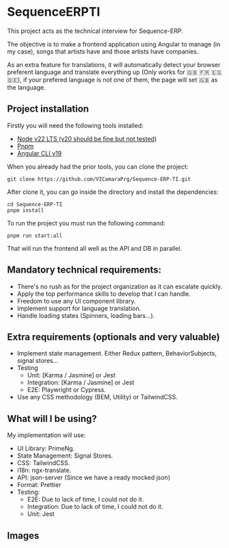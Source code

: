 # SequenceERPTI

This project acts as the technical interview for Sequence-ERP.

The objective is to make a frontend application using Angular to manage (in my case), songs that artists have and those artists have companies.

As an extra feature for translations, it will automatically detect your browser preferent language and translate everything up (Only works for :gb: :fr: :es: :de:), if your prefered language is not one of them, the page will set :gb: as the language.

## Project installation

Firstly you will need the following tools installed:

- [Node v22 LTS (v20 should be fine but not tested)](https://nodejs.org/en)
- [Pnpm](https://pnpm.io/)
- [Angular CLI v19](https://angular.dev/tools/cli)

When you already had the prior tools, you can clone the project:

`git clone https://github.com/VICamaraPrg/Sequence-ERP-TI.git`

After clone it, you can go inside the directory and install the dependencies:

`cd Sequence-ERP-TI`  
`pnpm install`

To run the project you must run the following command:

`pnpm run start:all`

That will run the frontend all well as the API and DB in parallel.

## Mandatory technical requirements:

- There's no rush as for the project organization as it can escalate quickly.
- Apply the top performance skills to develop that I can handle.
- Freedom to use any UI component library.
- Implement support for language translation.
- Handle loading states (Spinners, loading bars...).

## Extra requirements (optionals and very valuable)

- Implement state management. Either Redux pattern, BehaviorSubjects, signal stores...
- Testing
  - Unit: [Karma / Jasmine] or Jest
  - Integration: [Karma / Jasmine] or Jest
  - E2E: Playwright or Cypress.
- Use any CSS methodology (BEM, Utility) or TailwindCSS.

## What will I be using?

My implementation will use:

- UI Library: PrimeNg.
- State Management: Signal Stores.
- CSS: TailwindCSS.
- i18n: ngx-translate.
- API: json-server (Since we have a ready mocked json)
- Format: Prettier
- Testing:
  - E2E: Due to lack of time, I could not do it.
  - Integration: Due to lack of time, I could not do it.
  - Unit: Jest

## Images
